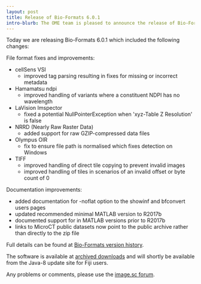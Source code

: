 ```yaml
---
layout: post
title: Release of Bio-Formats 6.0.1
intro-blurb: The OME team is pleased to announce the release of Bio-Formats 6.0.1
---
```


Today we are releasing Bio-Formats 6.0.1 which included the following changes:
 
File format fixes and improvements:

* cellSens VSI
  * improved tag parsing resulting in fixes for missing or incorrect metadata
* Hamamatsu ndpi
  * improved handling of variants where a constituent NDPI has no wavelength
* LaVision Imspector
  * fixed a potential NullPointerException when 'xyz-Table Z Resolution' is false
* NRRD (Nearly Raw Raster Data)
  * added support for raw GZIP-compressed data files
* Olympus OIR
  * fix to ensure file path is normalised which fixes detection on Windows
* TIFF
  * improved handling of direct tile copying to prevent invalid images
  * improved handling of tiles in scenarios of an invalid offset or byte count of 0
  
Documentation improvements:

* added documentation for -noflat option to the showinf and bfconvert users pages
* updated recommended minimal MATLAB version to R2017b
* documented support for in MATLAB versions prior to R2017b
* links to MicroCT public datasets now point to the public archive rather than directly to the zip file

Full details can be found at [Bio-Formats version history](https://docs.openmicroscopy.org/bio-formats/6.0.1/about/whats-new.html).

The software is available at [archived downloads](https://downloads.openmicroscopy.org/bio-formats/6.0.1)
and will shortly be available from the Java-8 update site for Fiji users.

Any problems or comments, please use the [image.sc forum](https://forum.image.sc/tags/bio-formats).
